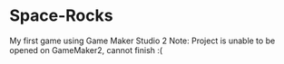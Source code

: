 # Space-Rocks
My first game using Game Maker Studio 2 
Note: Project is unable to be opened on GameMaker2, cannot finish :(
